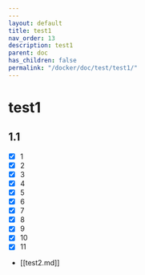```yaml
---
---
layout: default
title: test1
nav_order: 13
description: test1
parent: doc
has_children: false
permalink: "/docker/doc/test/test1/"
---
```


# test1

## 1.1

- [x] 1
- [x] 2
- [x] 3
- [x] 4
- [x] 5
- [x] 6
- [x] 7
- [x] 8
- [x] 9
- [x] 10
- [x] 11
- [[test2.md]]
  
